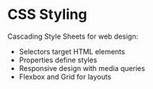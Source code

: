 # CSS Styling

Cascading Style Sheets for web design:
- Selectors target HTML elements
- Properties define styles
- Responsive design with media queries
- Flexbox and Grid for layouts
